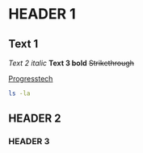 # HEADER 1
Text 1
---
*Text 2 italic*
**Text 3 bold**
~~Strikethrough~~

[Progresstech](https://progresstech.ru/ru/?q= "Прогресстех!")

```bash
ls -la
```

## HEADER 2

### HEADER 3